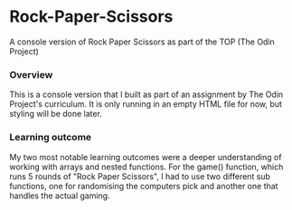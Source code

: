 # Rock-Paper-Scissors
A console version of Rock Paper Scissors as part of the TOP (The Odin Project)

### Overview

This is a console version that I built as part of an assignment by The Odin Project's curriculum. It is only running in an empty HTML
file for now, but styling will be done later. 

### Learning outcome

My two most notable learning outcomes were a deeper understanding of working with arrays and nested functions. For the game() function,
which runs 5 rounds of "Rock Paper Scissors", I had to use two different sub functions, one for randomising the computers pick and another 
one that handles the actual gaming. 
